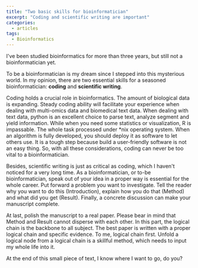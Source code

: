 ```yaml
---
title: "Two basic skills for bioinformatician"
excerpt: "Coding and scientific writing are important"
categories:
  - articles
tags:
  - Bioinformatics
---
```


I've been studied bioinformatics for more than three years, but still not a bioinformatician yet. 

To be a bioinformatician is my dream since I stepped into this mysterious world. In my opinion, there are two essential skills for a seasoned bioinformatician: **coding** and **scientific writing**.

Coding holds a crucial role in bioinformatics. The amount of biological data is expanding. Steady coding ability will facilitate your experience when dealing with multi-omics data and biomedical text data. When dealing with text data, python is an excellent choice to parse text, analyze segment and yield information. While when you need some statistics or visualization, R is impassable. The whole task processed under *nix operating system. When an algorithm is fully developed, you should deploy it as software to let others use. It is a tough step because build a user-friendly software is not an easy thing. So, with all these considerations, coding can never be too vital to a bioinformatician.

Besides, scientific writing is just as critical as coding, which I haven't noticed for a very long time. As a bioinformatician, or to-be bioinformatician, speak out of your idea in a proper way is essential for the whole career. Put forward a problem you want to investigate. Tell the reader why you want to do this (Introduction), explain how you do that (Method) and what did you get (Result). Finally, a concrete discussion can make your manuscript complete.

At last, polish the manuscript to a real paper. Please bear in mind that Method and Result cannot disperse with each other. In this part, the logical chain is the backbone to all subject. The best paper is written with a proper logical chain and specific evidence. To me, logical chain first. Unfold a logical node from a logical chain is a skillful method, which needs to input my whole life into it.

At the end of this small piece of text, I know where I want to go, do you?